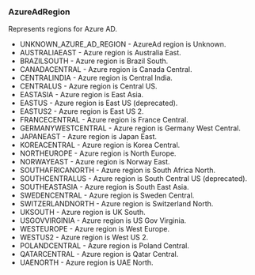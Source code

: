 ### AzureAdRegion
Represents regions for Azure AD.

- UNKNOWN_AZURE_AD_REGION - AzureAd region is Unknown.
- AUSTRALIAEAST - Azure region is Australia East.
- BRAZILSOUTH - Azure region is Brazil South.
- CANADACENTRAL - Azure region is Canada Central.
- CENTRALINDIA - Azure region is Central India.
- CENTRALUS - Azure region is Central US.
- EASTASIA - Azure region is East Asia.
- EASTUS - Azure region is East US (deprecated).
- EASTUS2 - Azure region is East US 2.
- FRANCECENTRAL - Azure region is France Central.
- GERMANYWESTCENTRAL - Azure region is Germany West Central.
- JAPANEAST - Azure region is Japan East.
- KOREACENTRAL - Azure region is Korea Central.
- NORTHEUROPE - Azure region is North Europe.
- NORWAYEAST - Azure region is Norway East.
- SOUTHAFRICANORTH - Azure region is South Africa North.
- SOUTHCENTRALUS - Azure region is South Central US (deprecated).
- SOUTHEASTASIA - Azure region is South East Asia.
- SWEDENCENTRAL - Azure region is Sweden Central.
- SWITZERLANDNORTH - Azure region is Switzerland North.
- UKSOUTH - Azure region is UK South.
- USGOVVIRGINIA - Azure region is US Gov Virginia.
- WESTEUROPE - Azure region is West Europe.
- WESTUS2 - Azure region is West US 2.
- POLANDCENTRAL - Azure region is Poland Central.
- QATARCENTRAL - Azure region is Qatar Central.
- UAENORTH - Azure region is UAE North.
